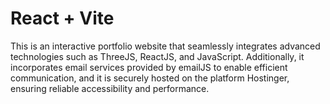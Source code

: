 # React + Vite

This is an interactive portfolio website that seamlessly integrates advanced technologies such as ThreeJS, ReactJS, and JavaScript. 
Additionally, it incorporates email services provided by emailJS to enable efficient communication, and it is securely hosted on the platform Hostinger, ensuring reliable accessibility and performance.
